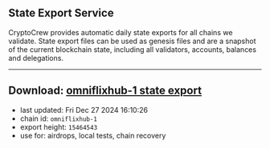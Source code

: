 ## State Export Service
CryptoCrew provides automatic daily state exports for all chains we validate. State export files can be used as genesis files and are a snapshot of the current blockchain state, including all validators, accounts, balances and delegations.

---
**Download: [omniflixhub-1 state export](https://dl-eu2.ccvalidators.com/SERVICE/omniflixhub/omniflixhub-1_export_15464543.json)**
---

- last updated: Fri Dec 27 2024 16:10:26
- chain id: `omniflixhub-1`
- export height: `15464543`
- use for: airdrops, local tests, chain recovery
